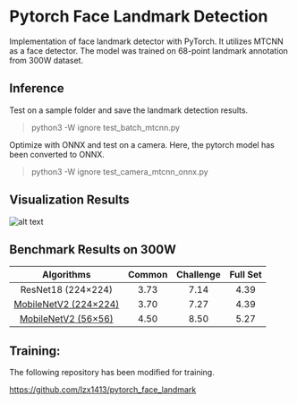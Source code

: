 # Pytorch Face Landmark Detection
Implementation of face landmark detector with PyTorch. It utilizes MTCNN as a face detector. The model was trained on 68-point landmark annotation from 300W dataset. 

## Inference
Test on a sample folder and save the landmark detection results.
> python3 -W ignore test_batch_mtcnn.py

Optimize with ONNX and test on a camera. Here, the pytorch model has been converted to ONNX.
> python3 -W ignore test_camera_mtcnn_onnx.py


## Visualization Results

![alt text](https://github.com/cunjian/pytorch_face_landmark/blob/master/results/12_Group_Group_12_Group_Group_12_24.jpg "Logo Title Text 1")

## Benchmark Results on 300W

| Algorithms | Common | Challenge | Full Set |
|:-:|:-:|:-:|:-:|
| ResNet18 (224×224) | 3.73 | 7.14 | 4.39 |
| [MobileNetV2 (224×224)](https://drive.google.com/file/d/1w424ZxfBsv7NFwoqynRPNxe43FHABeJV/view?usp=sharing )   | 3.70 | 7.27 | 4.39 |
| [MobileNetV2 (56×56)](https://drive.google.com/file/d/10DyP9GqAATXFj64MmXlet84Ewb4ryP1K/view?usp=sharing) | 4.50 | 8.50 | 5.27 |

## Training:

The following repository has been modified for training. 

https://github.com/lzx1413/pytorch_face_landmark

